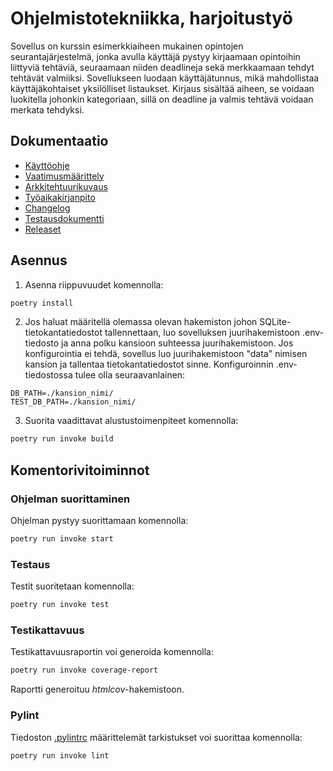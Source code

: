 # Ohjelmistotekniikka, harjoitustyö

Sovellus on kurssin esimerkkiaiheen mukainen opintojen seurantajärjestelmä, jonka avulla käyttäjä pystyy kirjaamaan opintoihin liittyviä tehtäviä, seuraamaan niiden deadlineja sekä merkkaamaan tehdyt tehtävät valmiiksi. Sovellukseen luodaan käyttäjätunnus, mikä mahdollistaa käyttäjäkohtaiset yksilölliset listaukset. Kirjaus sisältää aiheen, se voidaan luokitella johonkin kategoriaan, sillä on deadline ja valmis tehtävä voidaan merkata tehdyksi.

## Dokumentaatio

- [Käyttöohje](./dokumentaatio/kayttoohje.md)
- [Vaatimusmäärittely](./dokumentaatio/vaatimusmaarittely.md)
- [Arkkitehtuurikuvaus](./dokumentaatio/arkkitehtuuri.md)
- [Työaikakirjanpito](./dokumentaatio/tuntikirjanpito.md)
- [Changelog](./dokumentaatio/changelog.md)
- [Testausdokumentti](./dokumentaatio/testaus.md)
- [Releaset](https://github.com/miikuel/ot-harjoitustyo/releases)

## Asennus

1. Asenna riippuvuudet komennolla:

```bash
poetry install
```

2. Jos haluat määritellä olemassa olevan hakemiston johon SQLite-tietokantatiedostot tallennettaan, luo sovelluksen juurihakemistoon .env-tiedosto ja anna polku kansioon suhteessa juurihakemistoon. Jos konfigurointia ei tehdä, sovellus luo juurihakemistoon "data" nimisen kansion ja tallentaa tietokantatiedostot sinne. Konfiguroinnin .env-tiedostossa tulee olla seuraavanlainen:

```
DB_PATH=./kansion_nimi/
TEST_DB_PATH=./kansion_nimi/
```

3. Suorita vaadittavat alustustoimenpiteet komennolla:

```bash
poetry run invoke build
```

## Komentorivitoiminnot

### Ohjelman suorittaminen

Ohjelman pystyy suorittamaan komennolla:

```bash
poetry run invoke start
```

### Testaus

Testit suoritetaan komennolla:

```bash
poetry run invoke test
```

### Testikattavuus

Testikattavuusraportin voi generoida komennolla:

```bash
poetry run invoke coverage-report
```

Raportti generoituu _htmlcov_-hakemistoon.

### Pylint

Tiedoston [.pylintrc](./.pylintrc) määrittelemät tarkistukset voi suorittaa komennolla:

```bash
poetry run invoke lint
```
